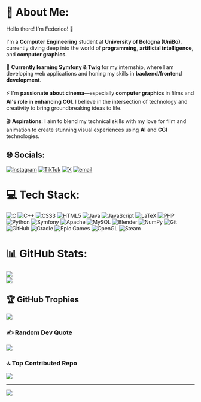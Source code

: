 # 💫 About Me:
Hello there! I'm Federico! 👋<br><br>I'm a **Computer Engineering** student at **University of Bologna (UniBo)**, currently diving deep into the world of **programming**, **artificial intelligence**, and **computer graphics**.<br><br>🌱 **Currently learning Symfony & Twig** for my internship, where I am developing web applications and honing my skills in **backend/frontend development**.<br><br>⚡ I'm **passionate about cinema**—especially **computer graphics** in films and **AI's role in enhancing CGI**. I believe in the intersection of technology and creativity to bring groundbreaking ideas to life.<br><br>🎬 **Aspirations**: I aim to blend my technical skills with my love for film and animation to create stunning visual experiences using **AI** and **CGI** technologies. <br>


## 🌐 Socials:
[![Instagram](https://img.shields.io/badge/Instagram-%23E4405F.svg?logo=Instagram&logoColor=white)](https://instagram.com/federico_brighi) [![TikTok](https://img.shields.io/badge/TikTok-%23000000.svg?logo=TikTok&logoColor=white)](https://tiktok.com/@federico_brighi) [![X](https://img.shields.io/badge/X-black.svg?logo=X&logoColor=white)](https://x.com/federicobrighi) [![email](https://img.shields.io/badge/Email-D14836?logo=gmail&logoColor=white)](mailto:federicobrighi2003@gmail.com) 

# 💻 Tech Stack:
![C](https://img.shields.io/badge/c-%2300599C.svg?style=for-the-badge&logo=c&logoColor=white) ![C++](https://img.shields.io/badge/c++-%2300599C.svg?style=for-the-badge&logo=c%2B%2B&logoColor=white) ![CSS3](https://img.shields.io/badge/css3-%231572B6.svg?style=for-the-badge&logo=css3&logoColor=white) ![HTML5](https://img.shields.io/badge/html5-%23E34F26.svg?style=for-the-badge&logo=html5&logoColor=white) ![Java](https://img.shields.io/badge/java-%23ED8B00.svg?style=for-the-badge&logo=openjdk&logoColor=white) ![JavaScript](https://img.shields.io/badge/javascript-%23323330.svg?style=for-the-badge&logo=javascript&logoColor=%23F7DF1E) ![LaTeX](https://img.shields.io/badge/latex-%23008080.svg?style=for-the-badge&logo=latex&logoColor=white) ![PHP](https://img.shields.io/badge/php-%23777BB4.svg?style=for-the-badge&logo=php&logoColor=white) ![Python](https://img.shields.io/badge/python-3670A0?style=for-the-badge&logo=python&logoColor=ffdd54) ![Symfony](https://img.shields.io/badge/symfony-%23000000.svg?style=for-the-badge&logo=symfony&logoColor=white) ![Apache](https://img.shields.io/badge/apache-%23D42029.svg?style=for-the-badge&logo=apache&logoColor=white) ![MySQL](https://img.shields.io/badge/mysql-4479A1.svg?style=for-the-badge&logo=mysql&logoColor=white) ![Blender](https://img.shields.io/badge/blender-%23F5792A.svg?style=for-the-badge&logo=blender&logoColor=white) ![NumPy](https://img.shields.io/badge/numpy-%23013243.svg?style=for-the-badge&logo=numpy&logoColor=white) ![Git](https://img.shields.io/badge/git-%23F05033.svg?style=for-the-badge&logo=git&logoColor=white) ![GitHub](https://img.shields.io/badge/github-%23121011.svg?style=for-the-badge&logo=github&logoColor=white) ![Gradle](https://img.shields.io/badge/Gradle-02303A.svg?style=for-the-badge&logo=Gradle&logoColor=white) ![Epic Games](https://img.shields.io/badge/epicgames-%23313131.svg?style=for-the-badge&logo=epicgames&logoColor=white) ![OpenGL](https://img.shields.io/badge/OpenGL-white?logo=OpenGL&style=for-the-badge) ![Steam](https://img.shields.io/badge/steam-%23000000.svg?style=for-the-badge&logo=steam&logoColor=white)
# 📊 GitHub Stats:
![](https://nirzak-streak-stats.vercel.app/?user=fedebrighi&theme=dark&hide_border=false)<br/>
![](https://github-readme-stats.vercel.app/api/top-langs/?username=fedebrighi&theme=dark&hide_border=false&include_all_commits=true&count_private=true&layout=compact)

## 🏆 GitHub Trophies
![](https://github-profile-trophy.vercel.app/?username=fedebrighi&theme=radical&no-frame=false&no-bg=false&margin-w=4)

### ✍️ Random Dev Quote
![](https://quotes-github-readme.vercel.app/api?type=horizontal&theme=radical)

### 🔝 Top Contributed Repo
![](https://github-contributor-stats.vercel.app/api?username=fedebrighi&limit=5&theme=gotham&combine_all_yearly_contributions=true)

---
[![](https://visitcount.itsvg.in/api?id=fedebrighi&icon=6&color=4)](https://visitcount.itsvg.in)

<!-- Proudly created with GPRM ( https://gprm.itsvg.in ) -->
